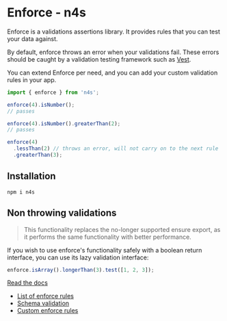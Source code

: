 # Enforce - n4s

Enforce is a validations assertions library. It provides rules that you can test your data against.

By default, enforce throws an error when your validations fail. These errors should be caught by a validation testing framework such as [Vest](https://github.com/ealush/vest).

You can extend Enforce per need, and you can add your custom validation rules in your app.

```js
import { enforce } from 'n4s';

enforce(4).isNumber();
// passes

enforce(4).isNumber().greaterThan(2);
// passes

enforce(4)
  .lessThan(2) // throws an error, will not carry on to the next rule
  .greaterThan(3);
```

## Installation

```
npm i n4s
```

## Non throwing validations

> This functionality replaces the no-longer supported ensure export, as it performs the same functionality with better performance.

If you wish to use enforce's functionality safely with a boolean return interface, you can use its lazy validation interface:

```js
enforce.isArray().longerThan(3).test([1, 2, 3]);
```

[Read the docs](https://ealush.github.io/n4s)

- [List of enforce rules](https://ealush.github.io/n4s/#/rules)
- [Schema validation](https://ealush.github.io/n4s/#/shape)
- [Custom enforce rules](https://ealush.github.io/n4s/#/custom)
